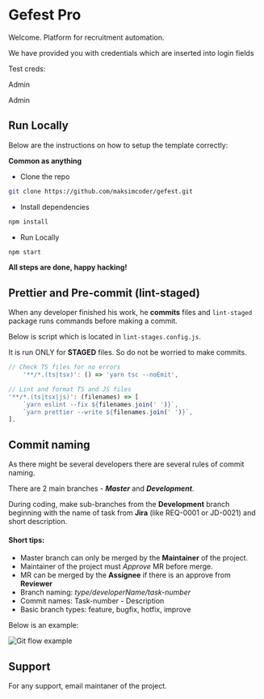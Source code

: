 # Gefest Pro


Welcome. Platform for recruitment automation.

We have provided you with credentials which are inserted into login fields

Test creds:

Admin

Admin
## Run Locally
Below are the instructions on how to setup the template correctly:

**Common as anything**

- Clone the repo
```bash
git clone https://github.com/maksimcoder/gefest.git
```

- Install dependencies
```bash
npm install
```

- Run Locally
```bash
npm start
```

**All steps are done, happy hacking!**
## Prettier and Pre-commit (lint-staged)

When any developer finished his work, he **commits** files and `lint-staged` package runs commands before making a commit.

Below is script which is located in `lint-stages.config.js`.

It is run ONLY for **STAGED** files. So do not be worried to make commits.
```js
// Check TS files for no errors
	'**/*.(ts|tsx)': () => 'yarn tsc --noEmit',

// Lint and format TS and JS files
'**/*.(ts|tsx|js)': (filenames) => [
    `yarn eslint --fix ${filenames.join(' ')}`,
    `yarn prettier --write ${filenames.join(' ')}`,
],
```

## Commit naming
As there might be several developers there are several rules of commit naming.

There are 2 main branches - ***Master*** and ***Development***.

During coding, make sub-branches from the **Development** branch beginning with the name of task from **Jira** (like REQ-0001 or JD-0021) and short description.

#### Short tips:
- Master branch can only be merged by the **Maintainer** of the project.
- Maintainer of the project must *Approve* MR before merge. 
- MR can be merged by the **Assignee** if there is an approve from **Reviewer**
- Branch naming: _type/developerName/task-number_
- Commit names: Task-number - Description
- Basic branch types: feature, bugfix, hotfix, improve

Below is an example:

![Git flow example](https://miro.medium.com/max/1032/1*VC1_OUUkZawKi3JAcKOQ3g.png)
## Support

For any support, email maintaner of the project.

